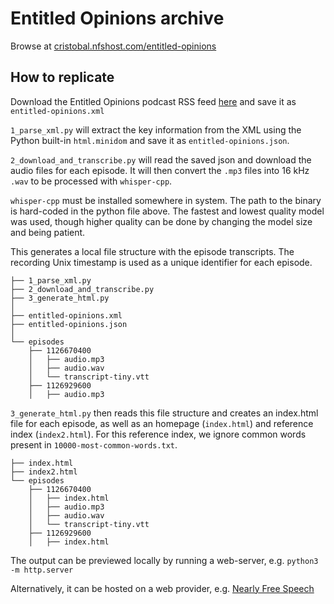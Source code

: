 # Entitled Opinions archive

Browse at [cristobal.nfshost.com/entitled-opinions](https://cristobal.nfshost.com/entitled-opinions)


## How to replicate

Download the Entitled Opinions podcast RSS feed [here](https://web.stanford.edu/dept/fren-ital/opinions/podcast/opinions.xml)
and save it as `entitled-opinions.xml`

`1_parse_xml.py` will extract the key information from the XML using the Python
built-in `html.minidom` and save it as `entitled-opinions.json`.

`2_download_and_transcribe.py` will read the saved json and download the audio
files for each episode. It will then convert the `.mp3` files into 16 kHz
`.wav` to be processed with `whisper-cpp`.

`whisper-cpp` must be installed somewhere in system. The path to the binary is
hard-coded in the python file above.  The fastest and lowest quality model was
used, though higher quality can be done by changing the model size and being
patient.

This generates a local file structure with the episode transcripts. The
recording Unix timestamp is used as a unique identifier for each episode.

```
├── 1_parse_xml.py
├── 2_download_and_transcribe.py
├── 3_generate_html.py
│
├── entitled-opinions.xml
├── entitled-opinions.json
│
└── episodes
    ├── 1126670400
    │   ├── audio.mp3
    │   ├── audio.wav
    │   └── transcript-tiny.vtt
    ├── 1126929600
    │   ├── audio.mp3
```

`3_generate_html.py` then reads this file structure and creates an index.html
file for each episode, as well as an homepage (`index.html`) and reference
index (`index2.html`). For this reference index, we ignore common words present
in `10000-most-common-words.txt`.

```
├── index.html
├── index2.html
└── episodes
    ├── 1126670400
    │   ├── index.html
    │   ├── audio.mp3
    │   ├── audio.wav
    │   └── transcript-tiny.vtt
    ├── 1126929600
    │   ├── index.html
```

The output can be previewed locally by running a web-server, e.g.
`python3 -m http.server`

Alternatively, it can be hosted on a web provider, e.g.
[Nearly Free Speech](https://nearlyfreespeech.net)
